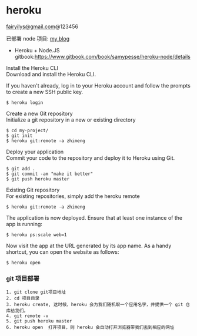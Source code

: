 # heroku

fairyilys@gmail.com@123456

已部署 node 项目: [my blog](https://desolate-coast-83590.herokuapp.com/posts)

* Heroku + Node.JS gitbook:https://www.gitbook.com/book/samypesse/heroku-node/details

Install the Heroku CLI  
Download and install the Heroku CLI.

If you haven't already, log in to your Heroku account and follow the prompts to create a new SSH public key.  
```
$ heroku login
```
Create a new Git repository  
Initialize a git repository in a new or existing directory
```
$ cd my-project/
$ git init
$ heroku git:remote -a zhimeng
```
Deploy your application  
Commit your code to the repository and deploy it to Heroku using Git.
```
$ git add .
$ git commit -am "make it better"
$ git push heroku master
```
Existing Git repository  
For existing repositories, simply add the heroku remote

```
$ heroku git:remote -a zhimeng
```


The application is now deployed. Ensure that at least one instance of the app is running:

```
$ heroku ps:scale web=1
```
Now visit the app at the URL generated by its app name. As a handy shortcut, you can open the website as follows:

```
$ heroku open
```




### git 项目部署

```
1. git clone git项目地址
2. cd 项目目录
3. heroku create, 这时候，heroku 会为我们随机取一个应用名字，并提供一个 git 仓库给我们。
4. git remote -v
5. git push heroku master
6. heroku open  打开项目，则 heroku 会自动打开浏览器带我们去到相应的网址
```
